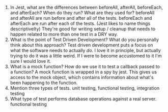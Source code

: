 <!-- Answers to the Short Answer Essay Questions go here -->

1.  In Jest, what are the differences between beforeAll, afterAll, beforeEach, and afterEach? When do they run? What are they used for?
    beforeAll and afterAll are run before and after all of the tests. beforeEach and afterEach are run after each of the tests.
    (Jest likes to name things descriptivelty)
    They're good for writing setup / cleanup that needs to happen related to more than one test in a DRY way.
1.  What is the point of Test Driven Development? What do you personally think about this approach?
    Test driven development puts a focus on what the software needs to actually _do_. I love it in principle,
    but actually trying to do it was a little weird. If I were to become accustomed to it I'm sure I would love it.
1.  What is a mock function? How do we use it to test a callback passed to a function?
    A mock function is wrapped in a spy by jest. This gives us access to the mock object, which contains information
    about what's been happening to the function.
1.  Mention three types of tests.
    unit testing, functional testing, integration testing
1.  What type of test performs database operations against a real server.
    functional testing
